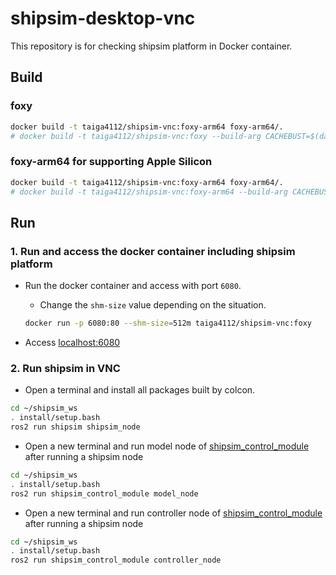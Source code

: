 # shipsim-desktop-vnc

This repository is for checking shipsim platform in Docker container.

## Build

### foxy

```sh
docker build -t taiga4112/shipsim-vnc:foxy-arm64 foxy-arm64/.
# docker build -t taiga4112/shipsim-vnc:foxy --build-arg CACHEBUST=$(date +%s) foxy/.
```

### foxy-arm64 for supporting Apple Silicon

```sh
docker build -t taiga4112/shipsim-vnc:foxy-arm64 foxy-arm64/.
# docker build -t taiga4112/shipsim-vnc:foxy-arm64 --build-arg CACHEBUST=$(date +%s) foxy-arm64/.
```

## Run

### 1. Run and access the docker container including shipsim platform

- Run the docker container and access with port `6080`.
  - Change the `shm-size` value depending on the situation.

  ```sh
  docker run -p 6080:80 --shm-size=512m taiga4112/shipsim-vnc:foxy
  ```

- Access [localhost:6080](http://127.0.0.1:6080/)

### 2. Run shipsim in VNC

- Open a terminal and install all packages built by colcon.

```sh
cd ~/shipsim_ws
. install/setup.bash
ros2 run shipsim shipsim_node
```

- Open a new terminal and run model node of [shipsim_control_module](https://github.com/ShipMMG/shipsim_control_module) after running a shipsim node

```sh
cd ~/shipsim_ws
. install/setup.bash
ros2 run shipsim_control_module model_node
```

- Open a new terminal and run controller node of [shipsim_control_module](https://github.com/ShipMMG/shipsim_control_module) after running a shipsim node

```sh
cd ~/shipsim_ws
. install/setup.bash
ros2 run shipsim_control_module controller_node
```

